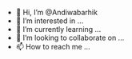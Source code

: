 - 👋 Hi, I’m @Andiwabarhik
- 👀 I’m interested in ...
- 🌱 I’m currently learning ...
- 💞️ I’m looking to collaborate on ...
- 📫 How to reach me ...

<!---
Andiwabarhik/Andiwabarhik is a ✨ special ✨ repository because its `README.md` (this file) appears on your GitHub profile.
You can click the Preview link to take a look at your changes.
--->
